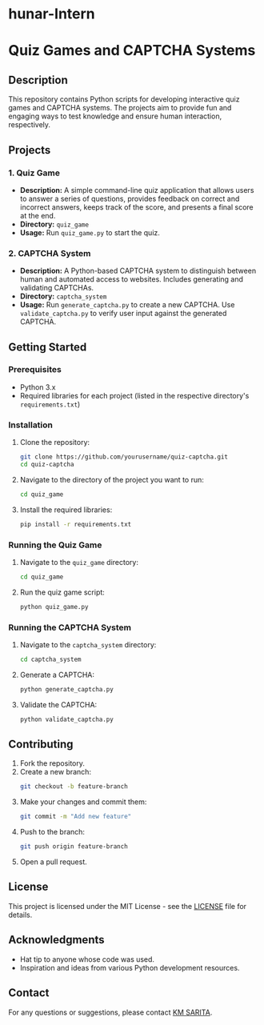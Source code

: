 # hunar-Intern
# Quiz Games and CAPTCHA Systems

## Description

This repository contains Python scripts for developing interactive quiz games and CAPTCHA systems. The projects aim to provide fun and engaging ways to test knowledge and ensure human interaction, respectively.

## Projects

### 1. Quiz Game
- **Description:** A simple command-line quiz application that allows users to answer a series of questions, provides feedback on correct and incorrect answers, keeps track of the score, and presents a final score at the end.
- **Directory:** `quiz_game`
- **Usage:** Run `quiz_game.py` to start the quiz.

### 2. CAPTCHA System
- **Description:** A Python-based CAPTCHA system to distinguish between human and automated access to websites. Includes generating and validating CAPTCHAs.
- **Directory:** `captcha_system`
- **Usage:** Run `generate_captcha.py` to create a new CAPTCHA. Use `validate_captcha.py` to verify user input against the generated CAPTCHA.

## Getting Started

### Prerequisites

- Python 3.x
- Required libraries for each project (listed in the respective directory's `requirements.txt`)

### Installation

1. Clone the repository:
    ```bash
    git clone https://github.com/yourusername/quiz-captcha.git
    cd quiz-captcha
    ```

2. Navigate to the directory of the project you want to run:
    ```bash
    cd quiz_game
    ```

3. Install the required libraries:
    ```bash
    pip install -r requirements.txt
    ```

### Running the Quiz Game

1. Navigate to the `quiz_game` directory:
    ```bash
    cd quiz_game
    ```
2. Run the quiz game script:
    ```bash
    python quiz_game.py
    ```

### Running the CAPTCHA System

1. Navigate to the `captcha_system` directory:
    ```bash
    cd captcha_system
    ```
2. Generate a CAPTCHA:
    ```bash
    python generate_captcha.py
    ```
3. Validate the CAPTCHA:
    ```bash
    python validate_captcha.py
    ```

## Contributing

1. Fork the repository.
2. Create a new branch:
    ```bash
    git checkout -b feature-branch
    ```
3. Make your changes and commit them:
    ```bash
    git commit -m "Add new feature"
    ```
4. Push to the branch:
    ```bash
    git push origin feature-branch
    ```
5. Open a pull request.

## License

This project is licensed under the MIT License - see the [LICENSE](LICENSE) file for details.

## Acknowledgments

- Hat tip to anyone whose code was used.
- Inspiration and ideas from various Python development resources.

## Contact

For any questions or suggestions, please contact [KM SARITA](negi.sarita030@gmail.com).
